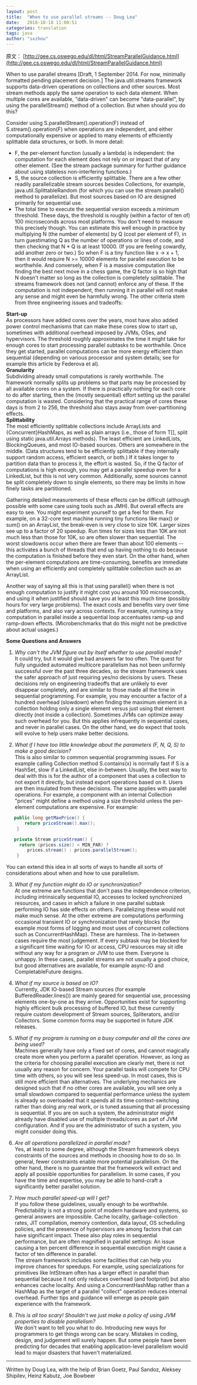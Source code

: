 ```yaml
---
layout: post
title:  "When to use parallel streams -- Doug Lea"
date:   2018-10-18 11:00:51
categories: translation
tags: java
author: "sxzhou"
---
```


原文：
[http://gee.cs.oswego.edu/dl/html/StreamParallelGuidance.html](http://gee.cs.oswego.edu/dl/html/StreamParallelGuidance.html)  

When to use parallel streams
[Draft, 1 September 2014. For now, minimally formatted pending placement decision.]
The java.util.streams framework supports data-driven operations on collections and other sources. Most stream methods apply the same operation to each data element. When multiple cores are available, "data-driven" can become "data-parallel", by using the parallelStream() method of a collection. But when should you do this?

Consider using S.parallelStream().operation(F) instead of S.stream().operation(F) when operations are independent, and either computationally expensive or applied to many elements of efficiently splittable data structures, or both. In more detail:

* F, the per-element function (usually a lambda) is independent: the computation for each element does not rely on or impact that of any other element. (See the stream package summary for further guidance about using stateless non-interfering functions.)
* S, the source collection is efficiently splittable. There are a few other readily parallelizable stream sources besides Collections, for example, java.util.SplittableRandom (for which you can use the stream.parallel() method to parallelize). But most sources based on IO are designed primarily for sequential use.
* The total time to execute the sequential version exceeds a minimum threshold. These days, the threshold is roughly (within a factor of ten of) 100 microseconds across most platforms. You don't need to measure this precisely though. You can estimate this well enough in practice by multiplying N (the number of elements) by Q (cost per element of F), in turn guestimating Q as the number of operations or lines of code, and then checking that N * Q is at least 10000. (If you are feeling cowardly, add another zero or two.) So when F is a tiny function like x -> x + 1, then it would require N >= 10000 elements for parallel execution to be worthwhile. And conversely, when F is a massive computation like finding the best next move in a chess game, the Q factor is so high that N doesn't matter so long as the collection is completely splittable.
The streams framework does not (and cannot) enforce any of these. If the computation is not independent, then running it in parallel will not make any sense and might even be harmfully wrong. The other criteria stem from three engineering issues and tradeoffs:

**Start-up**  
As processors have added cores over the years, most have also added power control mechanisms that can make these cores slow to start up, sometimes with additional overhead imposed by JVMs, OSes, and hypervisors. The threshold roughly approximates the time it might take for enough cores to start processing parallel subtasks to be worthwhile. Once they get started, parallel computations can be more energy efficient than sequential (depending on various processor and system details; see for example this article by Federova et al).  
**Granularity**  
Subdividing already small computations is rarely worthwhile. The framework normally splits up problems so that parts may be processed by all available cores on a system. If there is practically nothing for each core to do after starting, then the (mostly sequential) effort setting up the parallel computation is wasted. Considering that the practical range of cores these days is from 2 to 256, the threshold also stays away from over-partitioning effects.  
**Splittability**  
The most efficiently splittable collections include ArrayLists and {Concurrent}HashMaps, as well as plain arrays (i.e., those of form T[], split using static java.util.Arrays methods). The least efficient are LinkedLists, BlockingQueues, and most IO-based sources. Others are somewhere in the middle. (Data structures tend to be efficiently splittable if they internally support random access, efficient search, or both.) If it takes longer to partition data than to process it, the effort is wasted. So, if the Q factor of computations is high enough, you may get a parallel speedup even for a LinkedList, but this is not very common. Additionally, some sources cannot be split completely down to single elements, so there may be limits in how finely tasks are partitioned.  

Gathering detailed measurements of these effects can be difficult (although possible with some care using tools such as JMH). But overall effects are easy to see. You might experiment yourself to get a feel for them. For example, on a 32-core test machine running tiny functions like max() or sum() on an ArrayList, the break-even is very close to size 10K. Larger sizes see up to a factor of 20 speedup. Run times for sizes less than 10K are not much less than those for 10K, so are often slower than sequential. The worst slowdowns occur when there are fewer than about 100 elements -- this activates a bunch of threads that end up having nothing to do because the computation is finished before they even start. On the other hand, when the per-element computations are time-consuming, benefits are immediate when using an efficiently and completely splittable collection such as an ArrayList.

Another way of saying all this is that using parallel() when there is not enough computation to justify it might cost you around 100 microseconds, and using it when justified should save you at least this much time (possibly hours for very large problems). The exact costs and benefits vary over time and platforms, and also vary across contexts. For example, running a tiny computation in parallel inside a sequential loop accentuates ramp-up and ramp-down effects. (Microbenchmarks that do this might not be predictive about actual usages.)

**Some Questions and Answers**  
1. *Why can't the JVM figure out by itself whether to use parallel mode?*    
It could try, but it would give bad answers far too often. The quest for fully unguided automated multicore parallelism has not been uniformly successful over the past three decades, so the stream framework uses the safer approach of just requiring yes/no decisions by users. These decisions rely on engineering tradeoffs that are unlikely to ever disappear completely, and are similar to those made all the time in sequential programming. For example, you may encounter a factor of a hundred overhead (slowdown) when finding the maximum element in a collection holding only a single element versus just using that element directly (not inside a collection). Sometimes JVMs can optimize away such overhead for you. But this applies infrequently in sequential cases, and never in parallel cases. On the other hand, we do expect that tools will evolve to help users make better decisions.

2. *What if I have too little knowledge about the parameters (F, N, Q, S) to make a good decision?*  
This is also similar to common sequential programming issues. For example calling Collection method S.contains(x) is normally fast if S is a HashSet, slow if a LinkedList, else in-between. Usually, the best way to deal with this is for the author of a component that uses a collection to not export it directly, but instead export operations based on it. Users are then insulated from these decisions. The same applies with parallel operations. For example, a component with an internal Collection "prices" might define a method using a size threshold unless the per-element computations are expensive. For example:
```java
   public long getMaxPrice() { 
       return priceStream().max(); 
    }

   private Stream priceStream() {
     return (prices.size() < MIN_PAR) ? 
        prices.stream() : prices.parallelStream();
    }
```
You can extend this idea in all sorts of ways to handle all sorts of considerations about when and how to use parallelism.

3. *What if my function might do IO or synchronization?*  
At one extreme are functions that don't pass the independence criterion, including intrinsically sequential IO, accesses to locked synchronized resources, and cases in which a failure in one parallel subtask performing IO has side effects on others. Parallelizing these would not make much sense. At the other extreme are computations performing occasional transient IO or synchronization that rarely blocks (for example most forms of logging and most uses of concurrent collections such as ConcurrentHashMap). These are harmless. The in-between cases require the most judgement. If every subtask may be blocked for a significant time waiting for IO or access, CPU resources may sit idle without any way for a program or JVM to use them. Everyone is unhappy. In these cases, parallel streams are not usually a good choice, but good alternatives are available, for example async-IO and CompletableFuture designs.

4. *What if my source is based on IO?*  
Currently, JDK IO-based Stream sources (for example BufferedReader.lines()) are mainly geared for sequential use, processing elements one-by-one as they arrive. Opportunities exist for supporting highly efficient bulk processing of buffered IO, but these currently require custom development of Stream sources, Spliterators, and/or Collectors. Some common forms may be supported in future JDK releases.

5. *What if my program is running on a busy computer and all the cores are being used?*  
Machines generally have only a fixed set of cores, and cannot magically create more when you perform a parallel operation. However, as long as the criteria for choosing parallel execution are clearly met, there is not usually any reason for concern. Your parallel tasks will compete for CPU time with others, so you will see less speed-up. In most cases, this is still more efficient than alternatives. The underlying mechanics are designed such that if no other cores are available, you will see only a small slowdown compared to sequential performance unless the system is already so overloaded that it spends all its time context-switching rather than doing any real work, or is tuned assuming that all processing is sequential. If you are on such a system, the administrator might already have disabled use of multiple threads/cores as part of JVM configuration. And if you are the administrator of such a system, you might consider doing this.

6. *Are all operations parallelized in parallel mode?*  
Yes, at least to some degree, although the Stream framework obeys constraints of the sources and methods in choosing how to do so. In general, fewer constraints enable more potential parallelism. On the other hand, there is no guarantee that the framework will extract and apply all possible opportunities for parallelism. In some cases, if you have the time and expertise, you may be able to hand-craft a significantly better parallel solution.

7. *How much parallel speed-up will I get?*  
If you follow these guidelines, usually enough to be worthwhile. Predictability is not a strong point of modern hardware and systems, so general answers are impossible. Cache locality, garbage-collection rates, JIT compilation, memory contention, data layout, OS scheduling policies, and the presence of hypervisors are among factors that can have significant impact. These also play roles in sequential performance, but are often magnified in parallel settings: An issue causing a ten percent difference in sequential execution might cause a factor of ten difference in parallel.  
The stream framework includes some facilities that can help you improve chances for speedups. For example, using specializations for primitives like IntStream often has a larger effect in parallel than sequential because it not only reduces overhead (and footprint) but also enhances cache locality. And using a ConcurrentHashMap rather than a HashMap as the target of a parallel "collect" operation reduces internal overhead. Further tips and guidance will emerge as people gain experience with the framework.

8. *This is all too scary! Shouldn't we just make a policy of using JVM properties to disable parallelism?*  
We don't want to tell you what to do. Introducing new ways for programmers to get things wrong can be scary. Mistakes in coding, design, and judgement will surely happen. But some people have been predicting for decades that enabling application-level parallelism would lead to major disasters that haven't materialized.  
***
Written by Doug Lea, with the help of Brian Goetz, Paul Sandoz, Aleksey Shipilev, Heinz Kabutz, Joe Bowbeer